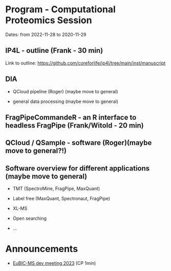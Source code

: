 # Program - Computational Proteomics Session

Dates: from 2022-11-28 to 2020-11-29

## IP4L - outline (Frank - 30 min)

Link to outline: https://github.com/coreforlife/ip4l/tree/main/inst/manuscript

## DIA 
 
 * QCloud pipeline (Roger) (maybe move to general)

 * general data processing (maybe move to general)

## FragPipeCommandeR - an R interface to headless FragPipe (Frank/Witold - 20 min)

## QCloud / QSample - software (Roger)(maybe move to general?!)

## Software overview for different applications (maybe move to general)

* TMT (SpectroMine, FragPipe, MaxQuant)

* Label free (MaxQuant, Spectronaut, FragPipe)

* XL-MS

* Open searching 

* ...



# Announcements

* [EuBIC-MS dev meeting 2023](https://eubic-ms.org/events/2023-developers-meeting/) (CP 1min)
